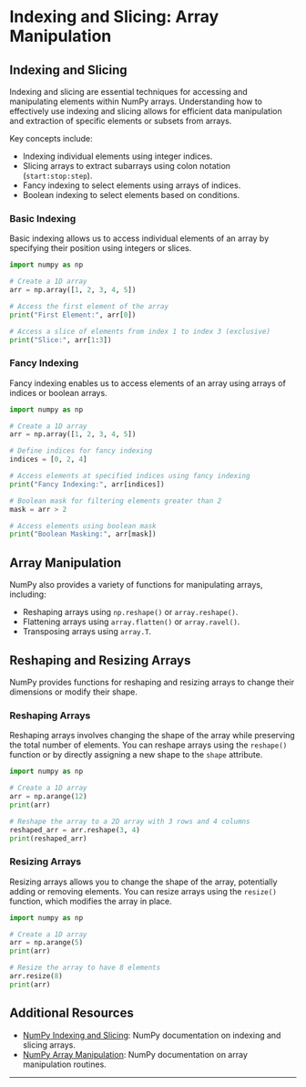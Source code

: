 # Indexing and Slicing: Array Manipulation

## Indexing and Slicing
Indexing and slicing are essential techniques for accessing and manipulating elements within NumPy arrays. Understanding how to effectively use indexing and slicing allows for efficient data manipulation and extraction of specific elements or subsets from arrays.

Key concepts include:
- Indexing individual elements using integer indices.
- Slicing arrays to extract subarrays using colon notation (`start:stop:step`).
- Fancy indexing to select elements using arrays of indices.
- Boolean indexing to select elements based on conditions.

### Basic Indexing

Basic indexing allows us to access individual elements of an array by specifying their position using integers or slices.

```python
import numpy as np

# Create a 1D array
arr = np.array([1, 2, 3, 4, 5])

# Access the first element of the array
print("First Element:", arr[0])

# Access a slice of elements from index 1 to index 3 (exclusive)
print("Slice:", arr[1:3])
```

### Fancy Indexing

Fancy indexing enables us to access elements of an array using arrays of indices or boolean arrays.

```python
import numpy as np

# Create a 1D array
arr = np.array([1, 2, 3, 4, 5])

# Define indices for fancy indexing
indices = [0, 2, 4]

# Access elements at specified indices using fancy indexing
print("Fancy Indexing:", arr[indices])

# Boolean mask for filtering elements greater than 2
mask = arr > 2

# Access elements using boolean mask
print("Boolean Masking:", arr[mask])
```

## Array Manipulation

NumPy also provides a variety of functions for manipulating arrays, including:
- Reshaping arrays using `np.reshape()` or `array.reshape()`.
- Flattening arrays using `array.flatten()` or `array.ravel()`.
- Transposing arrays using `array.T`.

## Reshaping and Resizing Arrays

NumPy provides functions for reshaping and resizing arrays to change their dimensions or modify their shape. 

### Reshaping Arrays

Reshaping arrays involves changing the shape of the array while preserving the total number of elements. You can reshape arrays using the `reshape()` function or by directly assigning a new shape to the `shape` attribute.

```python
import numpy as np

# Create a 1D array
arr = np.arange(12)
print(arr)

# Reshape the array to a 2D array with 3 rows and 4 columns
reshaped_arr = arr.reshape(3, 4)
print(reshaped_arr)
```

### Resizing Arrays

Resizing arrays allows you to change the shape of the array, potentially adding or removing elements. You can resize arrays using the `resize()` function, which modifies the array in place.

```python
import numpy as np

# Create a 1D array
arr = np.arange(5)
print(arr)

# Resize the array to have 8 elements
arr.resize(8)
print(arr)
```

## Additional Resources

- [NumPy Indexing and Slicing](https://numpy.org/doc/stable/reference/arrays.indexing.html): NumPy documentation on indexing and slicing arrays.
- [NumPy Array Manipulation](https://numpy.org/doc/stable/reference/routines.array-manipulation.html): NumPy documentation on array manipulation routines.

---